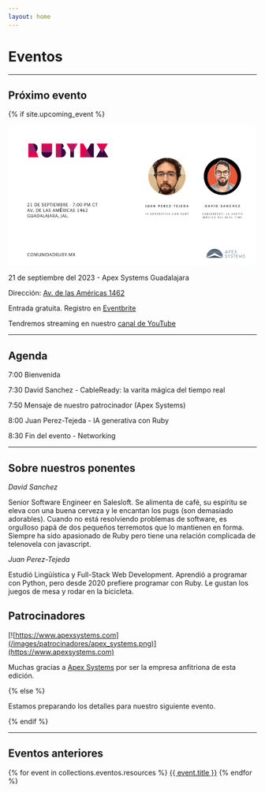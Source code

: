 ```yaml
---
layout: home
---
```


# Eventos

---

## Próximo evento

{% if site.upcoming_event %}

![](/images/eventos/septiembre_2023/segundo_anuncio.png)

21 de septiembre del 2023 - Apex Systems Guadalajara

Dirección: [Av. de las Américas 1462](https://goo.gl/maps/AhgqQJsey6jPPmoi7)

Entrada gratuita. Registro en [Eventbrite](https://www.eventbrite.com/e/comunidad-ruby-mx-sesion-septiembre-2023-tickets-711672239827)

Tendremos streaming en nuestro [canal de YouTube](https://www.youtube.com/@comunidadrubymx)

---

## Agenda

7:00 Bienvenida

7:30 David Sanchez - CableReady: la varita mágica del tiempo real

7:50 Mensaje de nuestro patrocinador (Apex Systems)

8:00 Juan Perez-Tejeda - IA generativa con Ruby

8:30 Fin del evento - Networking

---

## Sobre nuestros ponentes

*David Sanchez*

Senior Software Engineer en Salesloft. Se alimenta de café, su espíritu se eleva con una buena cerveza y le encantan los pugs (son demasiado adorables). Cuando no está resolviendo problemas de software, es orgulloso papá de dos pequeños terremotos que lo mantienen en forma. Siempre ha sido apasionado de Ruby pero tiene una relación complicada de telenovela con javascript.

*Juan Perez-Tejeda*

Estudió Lingüística y Full-Stack Web Development. Aprendió a programar con Python, pero desde 2020 prefiere programar con Ruby. Le gustan los juegos de mesa y rodar en la bicicleta.

## Patrocinadores

[![https://www.apexsystems.com](/images/patrocinadores/apex_systems.png)](https://www.apexsystems.com)

Muchas gracias a [Apex Systems](https://www.apexsystems.com) por ser la empresa anfitriona de esta edición.


{% else %}

Estamos preparando los detalles para nuestro siguiente evento.

{% endif %}

---

## Eventos anteriores

{% for event in collections.eventos.resources %}
 <a href="{{ event.relative_url }}">{{ event.title }}</a>
{% endfor %}
